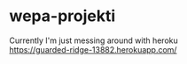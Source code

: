 # wepa-projekti
Currently I'm just messing around with heroku  
https://guarded-ridge-13882.herokuapp.com/
